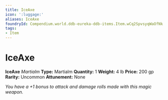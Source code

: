 ```yaml
---
title: IceAxe
icon: ':luggage:'
aliases: IceAxe
foundryId: Compendium.world.ddb-eureka-ddb-items.Item.wCq2SpvsyqWaOfNk
tags:
- Item
---
```


# IceAxe

**IceAxe**
_Martialm_
**Type:** Martialm
**Quantity:** 1
**Weight:** 4 lb
**Price:** 200 gp
**Rarity:** Uncommon
**Attunement:** None

*You have a +1 bonus to attack and damage rolls made with this magic weapon.*